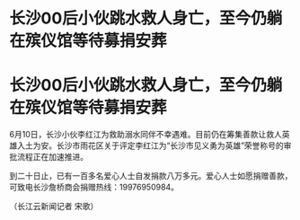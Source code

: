 # 长沙00后小伙跳水救人身亡，至今仍躺在殡仪馆等待募捐安葬

# 长沙00后小伙跳水救人身亡，至今仍躺在殡仪馆等待募捐安葬

6月10日，长沙小伙李红江为救助溺水同伴不幸遇难。目前仍在筹集善款让救人英雄入土为安。长沙市雨花区关于评定李红江为“长沙市见义勇为英雄”荣誉称号的审批流程正在加速推进。

到二十日止，已有一百多名爱心人士自发捐款八万多元。爱心人士如愿捐赠善款，可致电长沙詹桥商会捐赠热线：19976950984。

（长江云新闻记者 宋歌）

